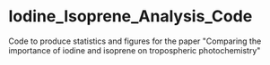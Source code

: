 # Iodine_Isoprene_Analysis_Code
Code to produce statistics and figures for the paper "Comparing the importance of iodine and isoprene on tropospheric photochemistry" 
